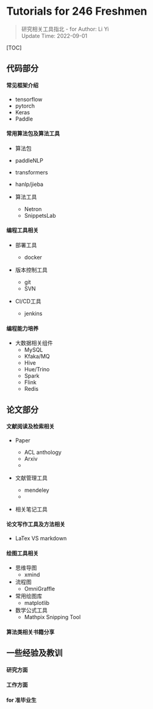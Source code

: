 # Tutorials for 246 Freshmen

> 研究相关工具指北 - for 
Author: Li Yi  
Update Time: 2022-09-01

[TOC]

## 代码部分
#### 常见框架介绍
- tensorflow
- pytorch
- Keras
- Paddle

#### 常用算法包及算法工具
- 算法包
 - paddleNLP
 - transformers
 - hanlp/jieba

- 算法工具
  - Netron
  - SnippetsLab

#### 编程工具相关
- 部署工具
  - docker

- 版本控制工具
  - git
  - SVN

- CI/CD工具
  - jenkins

#### 编程能力培养
- 大数据相关组件
  - MySQL   
  - Kfaka/MQ
  - Hive
  - Hue/Trino
  - Spark
  - Flink
  - Redis


## 论文部分
#### 文献阅读及检索相关
- Paper
  - ACL anthology
  - Arxiv
  - 

- 文献管理工具
  - mendeley
  - 

- 相关笔记工具

#### 论文写作工具及方法相关
- LaTex VS markdown

#### 绘图工具相关
- 思维导图
  - xmind
- 流程图
  - OmniGraffle
- 常用绘图库
  - matplotlib
- 数学公式工具
  - Mathpix Snipping Tool

#### 算法类相关书籍分享


## 一些经验及教训
#### 研究方面

#### 工作方面

#### for 准毕业生